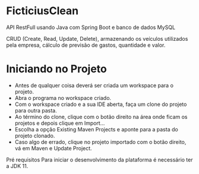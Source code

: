 # FicticiusClean

API RestFull usando Java com Spring Boot e banco de dados MySQL

CRUD (Create, Read, Update, Delete), armazenando os veículos utilizados pela 
empresa, cálculo de previsão de gastos, quantidade e valor.



# Iniciando no Projeto
- Antes de qualquer coisa deverá ser criada um workspace para o projeto.
- Abra o programa no workspace criado.
- Com o workspace criado e a sua IDE aberta, faça um clone do projeto para outra pasta.
- Ao término do clone, clique com o botão direito na área onde ficam os projetos e depois clique em Import...
- Escolha a opção Existing Maven Projects e aponte para a pasta do projeto clonado.
- Caso algo de errado, clique no projeto importado com o botão direito, vá em Maven e Update Project.


Pré requisitos
Para iniciar o desenvolvimento da plataforma é necessário ter a JDK 11.
